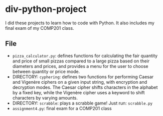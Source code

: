 # div-python-project
I did these projects to learn how to code with Python. It also includes my final exam of my COMP201 class.

## File
- `pizza_calculator.py`: defines functions for calculating the fair quantity and price of small pizzas compared to a large pizza based on their diameters and prices, and provides a menu for the user to choose between quantity or price mode.
- DIRECTORY: `cyphering`: defines two functions for performing Caesar and Vigenère ciphers on a given input string, with encryption and decryption modes. The Caesar cipher shifts characters in the alphabet by a fixed key, while the Vigenère cipher uses a keyword to shift characters by varying amounts.
- DIRECTORY: `scrabble`: plays a scrabble game! Just run: `scrabble.py`
- `assignment4.py`: final exam for a COMP201 class
